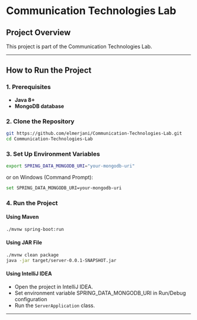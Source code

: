 # Communication Technologies Lab

## Project Overview
This project is part of the Communication Technologies Lab.

---

## How to Run the Project

### 1. Prerequisites
-  **Java 8+**
-  **MongoDB database**

### 2. Clone the Repository
```sh
git https://github.com/elmerjani/Communication-Technologies-Lab.git
cd Communication-Technologies-Lab
```

### 3. Set Up Environment Variables
```sh
export SPRING_DATA_MONGODB_URI="your-mongodb-uri"
```
or on Windows (Command Prompt):
```sh
set SPRING_DATA_MONGODB_URI=your-mongodb-uri
```

### 4. Run the Project

#### Using Maven
```sh
./mvnw spring-boot:run
```

#### Using JAR File
```sh
./mvnw clean package
java -jar target/server-0.0.1-SNAPSHOT.jar
```

#### Using IntelliJ IDEA
- Open the project in IntelliJ IDEA.
- Set environment variable SPRING_DATA_MONGODB_URI in Run/Debug configuration
- Run the `ServerApplication` class.



---

